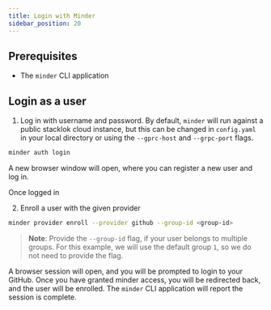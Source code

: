 ```yaml
---
title: Login with Minder
sidebar_position: 20
---
```


## Prerequisites

* The `minder` CLI application

## Login as a user

1. Log in with username and password.  By default, `minder` will run against a public stacklok cloud instance, but this can be changed in `config.yaml` in your local directory or using the `--gprc-host` and `--grpc-port` flags.

```bash
minder auth login
```

A new browser window will open, where you can register a new user and log in.

Once logged in

2. Enroll a user with the given provider

```bash
minder provider enroll --provider github --group-id <group-id>
```

> __Note__: Provide the `--group-id` flag, if your user belongs to multiple groups. For this example, we will use the default group `1`, so we do not need to provide the flag.
> 
A browser session will open, and you will be prompted to login to your GitHub. Once you have granted minder access, you will be redirected back, and the user will be enrolled. The `minder` CLI application will report the session is complete.
